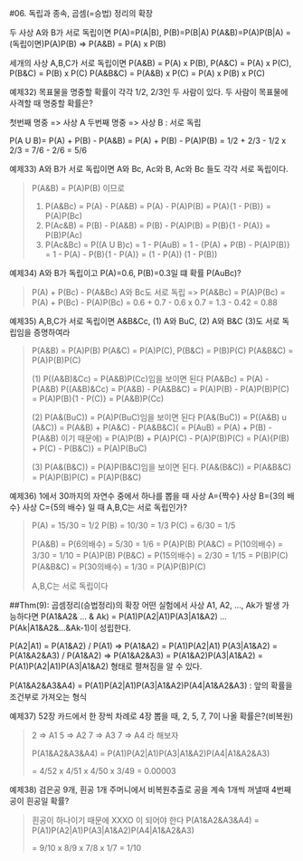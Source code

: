 #06. 독립과 종속, 곱셈(=승법) 정리의 확장

두 사상 A와 B가 서로 독립이면 
P(A)=P(A|B), P(B)=P(B|A)
P(A&B)=P(A)P(B|A) = (독립이면)P(A)P(B)
=> P(A&B) = P(A) x P(B)

세개의 사상 A,B,C가 서로 독립이면
P(A&B) = P(A) x P(B), P(A&C) = P(A) x P(C), P(B&C) = P(B) x P(C)
P(A&B&C) = P(A&B) x P(C) = P(A) x P(B) x P(C)


예제32)
목표물을 명중할 확률이 각각 1/2, 2/3인 두 사람이 있다. 
두 사람이 목표물에 사격할 때 명중할 확률은?

첫번째 명중 => 사상 A
두번째 명중 => 사상 B
: 서로 독립

P(A U B)= P(A) + P(B) - P(A&B) 
= P(A) + P(B) - P(A)P(B)
= 1/2 + 2/3 - 1/2 x 2/3
= 7/6 - 2/6 = 5/6


예제33) 
A와 B가 서로 독립이면 A와 Bc, Ac와 B, Ac와 Bc 들도 각각 서로 독립이다.

> P(A&B) = P(A)P(B) 이므로
> 1) P(A&Bc) = P(A) - P(A&B) = P(A) - P(A)P(B) = P(A){1 - P(B)} = P(A)P(Bc)
> 2) P(Ac&B) = P(B) - P(A&B) = P(B) - P(A)P(B) = P(B){1 - P(A)} = P(B)P(Ac)
> 3) P(Ac&Bc) = P((A U B)c) = 1 - P(AuB) 
> = 1 - {P(A) + P(B) - P(A)P(B)}
> = 1 - P(A) - P(B){1 - P(A)}
> = (1 - P(A)) (1 - P(B))
 
예제34)
A와 B가 독립이고 P(A)=0.6, P(B)=0.3일 떄 확률 P(AuBc)?

> P(A) + P(Bc) - P(A&Bc)
> A와 Bc도 서로 독립 => P(A&Bc) = P(A)P(Bc)
> = P(A) + P(Bc) - P(A)P(Bc)
> = 0.6 + 0.7 - 0.6 x 0.7
> = 1.3 - 0.42
> = 0.88

예제35)
A,B,C가 서로 독립이면 
A&B&Cc, (1)
A와 BuC, (2)
A와 B&C (3)도 서로 독립임을 증명하여라

> P(A&B) = P(A)P(B) P(A&C) = P(A)P(C), P(B&C) = P(B)P(C)
> P(A&B&C) = P(A)P(B)P(C)
> 
> (1) P((A&B)&Cc) = P(A&B)P(Cc)임을 보이면 된다
>  P(A&Bc) = P(A) - P(A&B)
>  P((A&B)&Cc) 
>   = P(A&B) - P(A&B&C)
>   = P(A)P(B) - P(A)P(B)P(C)
>   = P(A)P(B){1 - P(C)}
>   = P(A&B)P(Cc)
>  
> (2) P(A&(BuC)) = P(A)P(BuC)임을 보이면 된다
>  P(A&(BuC)) = P((A&B) u (A&C))
>  = P(A&B) + P(A&C) - P(A&B&C)( = P(AuB) = P(A) + P(B) - P(A&B) 이기 때문에)
>  = P(A)P(B) + P(A)P(C) - P(A)P(B)P(C)
>  = P(A){P(B) + P(C) - P(B&C)}
>  = P(A)P(BuC)
>  
>  (3) P(A&(B&C)) = P(A)P(B&C)임을 보이면 된다.
>  P(A&(B&C)) = P(A&B&C) = P(A)P(B)P(C)
>  = P(A)P(B&C)

예제36)
1에서 30까지의 자연수 중에서 하나를 뽑을 때 
사상 A={짝수}
사상 B={3의 배수}
사상 C={5의 배수}
일 때 A,B,C는 서로 독립인가?

> P(A) = 15/30 = 1/2
> P(B) = 10/30 = 1/3
> P(C) = 6/30 = 1/5
> 
> P(A&B) = P(6의배수) = 5/30 = 1/6 = P(A)P(B)
> P(A&C) = P(10의배수) = 3/30 = 1/10 = P(A)P(B)
> P(B&C) = P(15의배수) = 2/30 = 1/15 = P(B)P(C)
> P(A&B&C) = P(30의배수) = 1/30 = P(A)P(B)P(C)
> 
> A,B,C는 서로 독립이다


##Thm(9): 곱셈정리(승법정리)의 확장
어떤 실험에서 사상 A1, A2, ..., Ak가 발생 가능하다면
P(A1&A2& ... & Ak) = P(A1)P(A2|A1)P(A3|A1&A2) ... P(Ak|A1&A2&...&Ak-1)이 성립한다.

P(A2|A1) = P(A1&A2) / P(A1) => P(A1&A2) = P(A1)P(A2|A1)
P(A3|A1&A2) = P(A1&A2&A3) / P(A1&A2) => P(A1&A2&A3) = P(A1&A2)P(A3|A1&A2)
= P(A1)P(A2|A1)P(A3|A1&A2) 형태로 펼쳐짐을 알 수 있다.

P(A1&A2&A3&A4) 
= P(A1)P(A2|A1)P(A3|A1&A2)P(A4|A1&A2&A3) : 앞의 확률을 조건부로 가져오는 형식

예제37)
52장 카드에서 한 장씩 차례로 4장 뽑을 때,
2, 5, 7, 7이 나올 확률은?(비복원)

> 2 => A1
> 5 => A2
> 7 => A3
> 7 => A4 라 해보자
> 
> P(A1&A2&A3&A4) = P(A1)P(A2|A1)P(A3|A1&A2)P(A4|A1&A2&A3)
> 
> = 4/52 x 4/51 x 4/50 x 3/49
> = 0.00003 

예제38)
검은공 9개, 흰공 1개 주머니에서 비복원추출로 공을 계속 1개씩 꺼낼때 
4번째 공이 흰공일 확률?

> 흰공이 하나이기 때문에 XXXO 이 되어야 한다
> P(A1&A2&A3&A4)
> = P(A1)P(A2|A1)P(A3|A1&A2)P(A4|A1&A2&A3)
> 
> = 9/10 x 8/9 x 7/8 x 1/7 = 1/10
